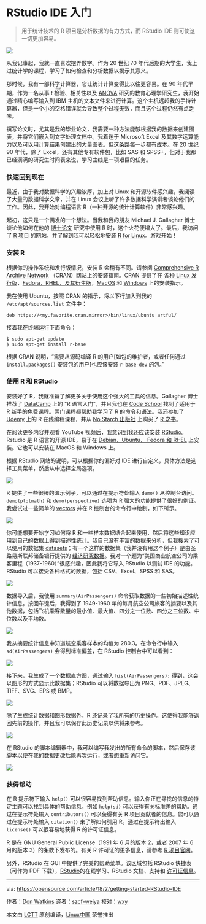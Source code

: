 RStudio IDE 入门
======

> 用于统计技术的 R 项目是分析数据的有力方式，而 RStudio IDE 则可使这一切更加容易。

![](https://opensource.com/sites/default/files/styles/image-full-size/public/lead-images/code_development_programming_screen.png?itok=BgcSm5Pl)

从我记事起，我就一直喜欢摆弄数字。作为 20 世纪 70 年代后期的大学生，我上过统计学的课程，学习了如何检查和分析数据以揭示其意义。

那时候，我有一部科学计算器，它让统计计算变得比以往更容易。在 90 年代早期，作为一名从事 <ruby>t 检验<rt>t-test</rt></ruby>、相关性以及 [ANOVA][1] 研究的教育心理学研究生，我开始通过精心编写输入到 IBM 主机的文本文件来进行计算。这个主机远超我的手持计算器，但是一个小的空格错误就会导致整个过程无效，而且这个过程仍然有点乏味。

撰写论文时，尤其是我的毕业论文，我需要一种方法能够根据我的数据来创建图表，并将它们嵌入到文字处理文档中。我着迷于 Microsoft Excel 及其数字运算能力以及可以用计算结果创建出的大量图表。但这条路每一步都有成本。在 20 世纪 90 年代，除了 Excel，还有其他专有软件包，比如 SAS 和 SPSS+，但对于我那已经满满的研究生时间表来说，学习曲线是一项艰巨的任务。

### 快速回到现在

最近，由于我对数据科学的兴趣浓厚，加上对 Linux 和开源软件感兴趣，我阅读了大量的数据科学文章，并在 Linux 会议上听了许多数据科学演讲者谈论他们的工作。因此，我开始对编程语言 R（一种开源的统计计算软件）非常感兴趣。

起初，这只是一个偶发的一个想法。当我和我的朋友 Michael J. Gallagher 博士谈论他如何在他的 [博士论文][2] 研究中使用 R 时，这个火花便增大了。最后，我访问了 [R 项目][3] 的网站，并了解到我可以轻松地安装 [R for Linux][4]。游戏开始！

### 安装 R

根据你的操作系统和发行版情况，安装 R 会稍有不同。请参阅 [Comprehensive R Archive Network][5] （CRAN）网站上的安装指南。CRAN 提供了在 [各种 Linux 发行版][6]，[Fedora，RHEL，及其衍生版][7]，[MacOS][8] 和 [Windows][9] 上的安装指示。

我在使用 Ubuntu，按照 CRAN 的指示，将以下行加入到我的 `/etc/apt/sources.list` 文件中：

```
deb https://<my.favorite.cran.mirror>/bin/linux/ubuntu artful/
```

接着我在终端运行下面命令：

```
$ sudo apt-get update
$ sudo apt-get install r-base
```

根据 CRAN 说明，“需要从源码编译 R 的用户[如包的维护者，或者任何通过 `install.packages()` 安装包的用户]也应该安装 `r-base-dev` 的包。”

### 使用 R 和 RStudio

安装好了 R，我就准备了解更多关于使用这个强大的工具的信息。Gallagher 博士推荐了 [DataCamp][10] 上的 “R 语言入门”，并且我也在 [Code School][11] 找到了适用于 R 新手的免费课程。两门课程都帮助我学习了 R 的命令和语法。我还参加了 [Udemy][12] 上的 R 在线编程课程，并从 [No Starch 出版社][14] 上购买了 [R 之书][13]。

在阅读更多内容并观看 YouTube 视频后，我意识到我还应该安装 [RStudio][15]。Rstudio 是 R 语言的开源 IDE，易于在 [Debian、Ubuntu、 Fedora 和 RHEL][16] 上安装。它也可以安装在 MacOS 和 Windows 上。

根据 RStudio 网站的说明，可以根据你的偏好对 IDE 进行自定义，具体方法是选择工具菜单，然后从中选择全局选项。

![](https://opensource.com/sites/default/files/styles/panopoly_image_original/public/u128651/r_global-options.png?itok=un6-SvS-)

R 提供了一些很棒的演示例子，可以通过在提示符处输入 `demo()` 从控制台访问。`demo(plotmath)` 和 `demo(perspective)` 选项为 R 强大的功能提供了很好的例证。我尝试过一些简单的 [vectors][17] 并在 R 控制台的命令行中绘制，如下所示。

![](https://opensource.com/sites/default/files/styles/panopoly_image_original/public/u128651/r_plotting-vectors.png?itok=9T7UV8p2)

你可能想要开始学习如何将 R 和一些样本数据结合起来使用，然后将这些知识应用到自己的数据上得到描述性统计。我自己没有丰富的数据来分析，但我搜索了可以使用的数据集 [datasets][18]；有一个这样的数据集（我并没有用这个例子）是由圣路易斯联邦储备银行提供的 [经济研究数据][19]。我对一个题为“美国商业航空公司的乘客里程（1937-1960）”很感兴趣，因此我将它导入 RStudio 以测试 IDE 的功能。RStudio 可以接受各种格式的数据，包括 CSV、Excel、SPSS 和 SAS。

![](https://opensource.com/sites/default/files/styles/panopoly_image_original/public/u128651/rstudio-import.png?itok=1yJKQei1)

数据导入后，我使用 `summary(AirPassengers)` 命令获取数据的一些初始描述性统计信息。按回车键后，我得到了 1949-1960 年的每月航空公司旅客的摘要以及其他数据，包括飞机乘客数量的最小值、最大值、四分之一位数、四分之三位数、中位数以及平均数。

![](https://opensource.com/sites/default/files/styles/panopoly_image_original/public/u128651/r_air-passengers.png?itok=RCJMLIb3)

我从摘要统计信息中知道航空乘客样本的均值为 280.3。在命令行中输入 `sd(AirPassengers)` 会得到标准偏差，在 RStudio 控制台中可以看到：

![](https://opensource.com/sites/default/files/styles/panopoly_image_original/public/u128651/r_sd-air-passengers.png?itok=d-25fQoz)

接下来，我生成了一个数据直方图，通过输入 `hist(AirPassengers);` 得到，这会以图形的方式显示此数据集；RStudio 可以将数据导出为 PNG、PDF、JPEG、TIFF、SVG、EPS 或 BMP。

![](https://opensource.com/sites/default/files/styles/panopoly_image_original/public/u128651/r_histogram-air-passengers.png?itok=0HWsseQE)

除了生成统计数据和图形数据外，R 还记录了我所有的历史操作。这使得我能够返回先前的操作，并且我可以保存此历史记录以供将来参考。

![](https://opensource.com/sites/default/files/styles/panopoly_image_original/public/u128651/r_history.png?itok=50jaFPU4)

在 RStudio 的脚本编辑器中，我可以编写我发出的所有命令的脚本，然后保存该脚本以便在我的数据更改后能再次运行，或者想重新访问它。

![](https://opensource.com/sites/default/files/styles/panopoly_image_original/public/u128651/r_script-editor.png?itok=eiE1_bnX)

### 获得帮助

在 R 提示符下输入 `help()` 可以很容易找到帮助信息。输入你正在寻找的信息的特定主题可以找到具体的帮助信息，例如 `help(sd)` 可以获得有关标准差的帮助。通过在提示符处输入 `contributors()` 可以获得有关 R 项目贡献者的信息。您可以通过在提示符处输入 `citation()` 来了解如何引用 R。通过在提示符出输入 `license()` 可以很容易地获得 R 的许可证信息。

R 是在 GNU General Public License（1991 年 6 月的版本 2，或者 2007 年 6 月的版本 3）的条款下发布的。有关 R 许可证的更多信息，请参考 [R 项目官网][20]。

另外，RStudio 在 GUI 中提供了完美的帮助菜单。该区域包括 RStudio 快捷表（可作为 PDF 下载），[RStudio][21]的在线学习、RStudio 文档、支持和 [许可证信息][22]。

--------------------------------------------------------------------------------

via: https://opensource.com/article/18/2/getting-started-RStudio-IDE

作者：[Don Watkins][a]
译者：[szcf-weiya](https://github.com/szcf-weiya)
校对：[wxy](https://github.com/wxy)

本文由 [LCTT](https://github.com/LCTT/TranslateProject) 原创编译，[Linux中国](https://linux.cn/) 荣誉推出

[a]:https://opensource.com/users/don-watkins
[1]:https://en.wikipedia.org/wiki/Analysis_of_variance
[2]:https://www.michael-j-gallagher.com/high-performance-computing
[3]:https://www.r-project.org/
[4]:https://cran.r-project.org/index.html
[5]:https://cran.r-project.org/
[6]:https://cran.r-project.org/bin/linux/
[7]:https://cran.r-project.org/bin/linux/redhat/README
[8]:https://cran.r-project.org/bin/macosx/
[9]:https://cran.r-project.org/bin/windows/
[10]:https://www.datacamp.com/onboarding/learn?from=home&technology=r
[11]:http://tryr.codeschool.com/levels/1/challenges/1
[12]:https://www.udemy.com/r-programming
[13]:https://nostarch.com/bookofr
[14]:https://opensource.com/article/17/10/no-starch
[15]:https://www.rstudio.com/
[16]:https://www.rstudio.com/products/rstudio/download/
[17]:http://www.r-tutor.com/r-introduction/vector
[18]:https://vincentarelbundock.github.io/Rdatasets/datasets.html
[19]:https://fred.stlouisfed.org/
[20]:https://www.r-project.org/Licenses/
[21]:https://www.rstudio.com/online-learning/#R
[22]:https://support.rstudio.com/hc/en-us/articles/217801078-What-license-is-RStudio-available-under-
